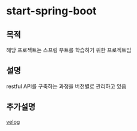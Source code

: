 # start-spring-boot

## 목적
해당 프로젝트는 스프링 부트를 학습하기 위한 프로젝트임

## 설명
restful API를 구축하는 과정을 버전별로 관리하고 있음

## 추가설명 
[velog](https://velog.io/@chane_ha_da/series/Start-Spring-Boot)
